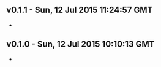 v0.1.1 - Sun, 12 Jul 2015 11:24:57 GMT
--------------------------------------

- 


v0.1.0 - Sun, 12 Jul 2015 10:10:13 GMT
--------------------------------------

- 


